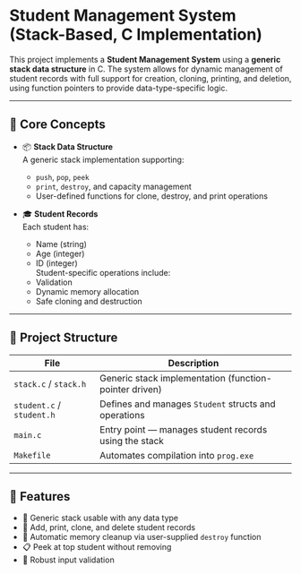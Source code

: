 # Student Management System (Stack-Based, C Implementation)

This project implements a **Student Management System** using a **generic stack data structure** in C. The system allows for dynamic management of student records with full support for creation, cloning, printing, and deletion, using function pointers to provide data-type-specific logic.

---

## 🧠 Core Concepts

- 📦 **Stack Data Structure**  
  A generic stack implementation supporting:
  - `push`, `pop`, `peek`
  - `print`, `destroy`, and capacity management
  - User-defined functions for clone, destroy, and print operations

- 🎓 **Student Records**  
  Each student has:
  - Name (string)
  - Age (integer)
  - ID (integer)  
  Student-specific operations include:
  - Validation
  - Dynamic memory allocation
  - Safe cloning and destruction

---

## 📂 Project Structure

| File          | Description |
|---------------|-------------|
| `stack.c` / `stack.h` | Generic stack implementation (function-pointer driven) |
| `student.c` / `student.h` | Defines and manages `Student` structs and operations |
| `main.c`      | Entry point — manages student records using the stack |
| `Makefile`    | Automates compilation into `prog.exe` |

---

## 🚀 Features

- 🧱 Generic stack usable with any data type
- 🧍 Add, print, clone, and delete student records
- 🧼 Automatic memory cleanup via user-supplied `destroy` function
- 📋 Peek at top student without removing
- 🧪 Robust input validation

